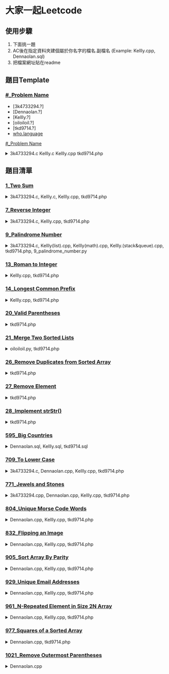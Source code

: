 # 大家一起Leetcode
## 使用步驟
1. 下面挑一題
2. AC後在指定資料夾建個屬於你名字的檔名.副檔名 (Example: Kellly.cpp, Dennaolan.sql)
3. 把檔案網址貼在readme

## 題目Template

### [#_Problem Name](problem.url/)
- [3k4733294.?]
- [Dennaolan.?]
- [Kellly.?]
- [oiloiloil.?]
- [tkd9714.?]
- [who.language](github.code.url/)


[#_Problem Name](problem.url)
<details>
  <summary>3k4733294.c Kellly.c Kellly.cpp tkd9714.php</summary>

- [who.language](github.code.url/)
</details>

## 題目清單
### [1_Two Sum](https://leetcode.com/problems/two-sum/)
<details>
	<summary>3k4733294.c, Kellly.c, Kellly.cpp, tkd9714.php</summary>

- [3k4733294.c](https://github.com/housemeow/Leetcode/blob/master/1_Two%20Sum/3k4733294.c)
- [Kellly.c](https://github.com/housemeow/Leetcode/blob/master/1_Two%20Sum/Kellly.c)
- [Kellly.cpp](https://github.com/housemeow/Leetcode/blob/master/1_Two%20Sum/Kellly.cpp)
- [tkd9714.php](https://github.com/housemeow/Leetcode/blob/master/1_Two%20Sum/tkd9714.php)
</details>


### [7_Reverse Integer](https://leetcode.com/problems/reverse-integer/)
<details>
	<summary>3k4733294.c, Kellly.cpp, tkd9714.php</summary>

- [3k4733294.c](https://github.com/housemeow/Leetcode/blob/master/7_Reverse%20Integer/3k4733294.c)
- [Kellly.cpp](https://github.com/housemeow/Leetcode/blob/master/7_Reverse%20Integer/Kellly.cpp)
- [tkd9714.php](https://github.com/housemeow/Leetcode/blob/master/7_Reverse%20Integer/tkd9714.php)
</details>


### [9_Palindrome Number](https://leetcode.com/problems/palindrome-number/)
<details>
	<summary>3k4733294.c, Kellly(list).cpp, Kellly(math).cpp, Kellly.(stack&queue).cpp, tkd9714.php, 9_palindrome_number.py</summary>

- [3k4733294.c](https://github.com/housemeow/Leetcode/blob/master/9_Palindrome%20Number/3k4733294.c)
- [Kellly(list).cpp](https://github.com/housemeow/Leetcode/blob/master/9_Palindrome%20Number/Kellly(list).cpp)
- [Kellly(math).cpp](https://github.com/housemeow/Leetcode/blob/master/9_Palindrome%20Number/Kellly(math).cpp)
- [Kellly.(stack&queue).cpp](https://github.com/housemeow/Leetcode/blob/master/9_Palindrome%20Number/Kellly.(stack%26queue).cpp)
- [tkd9714.php](https://github.com/housemeow/Leetcode/blob/master/9_Palindrome%20Number/tkd9714.php)
- [9_palindrome_number.py](https://github.com/housemeow/Leetcode/blob/master/9_Palindrome%20Number/pyhton3/9_palindrome_number.py)
</details>


### [13_Roman to Integer](https://leetcode.com/problems/roman-to-integer/)
<details>
	<summary>Kellly.cpp, tkd9714.php</summary>

- [Kellly.cpp](https://github.com/housemeow/Leetcode/blob/master/13_Roman%20to%20Integer/Kellly.cpp)
- [tkd9714.php](https://github.com/housemeow/Leetcode/blob/master/13_Roman%20to%20Integer/tkd9714.php)
</details>


### [14_Longest Common Prefix](https://leetcode.com/problems/longest-common-prefix/)
<details>
	<summary>Kellly.cpp, tkd9714.php</summary>

- [Kellly.cpp](https://github.com/housemeow/Leetcode/blob/master/14_Longest%20Common%20Prefix/Kellly.cpp)
- [tkd9714.php](https://github.com/housemeow/Leetcode/blob/master/14_Longest%20Common%20Prefix/tkd9714.php)
  </details>
  
### [20_Valid Parentheses](https://leetcode.com/problems/valid-parentheses/)
<details>
	<summary>tkd9714.php</summary>
	
- [tkd9714.php](https://github.com/housemeow/Leetcode/blob/master/20_Valid%20Parentheses/tkd9714.php)
</details>

### [21_Merge Two Sorted Lists](https://leetcode.com/problems/merge-two-sorted-lists/)
<details>
	<summary>oiloiloil.py, tkd9714.php</summary>

- [oiloiloil.py](https://github.com/housemeow/Leetcode/blob/master/21_Merge%20Two%20Sorted%20Lists/oiloiloil.py)
- [tkd9714.php](https://github.com/housemeow/Leetcode/blob/master/21_Merge%20Two%20Sorted%20Lists/tkd9714.php)
</details>

### [26_Remove Duplicates from Sorted Array](https://leetcode.com/problems/remove-duplicates-from-sorted-array/)
<details>
	<summary>tkd9714.php</summary>
	
- [tkd9714.php](https://github.com/housemeow/Leetcode/blob/master/26_Remove%20Duplicates%20from%20Sorted%20Array/tkd9714.php)
</details>

### [27_Remove Element](https://leetcode.com/problems/remove-element/)
<details>
	<summary>tkd9714.php</summary>
	
- [tkd9714.php](https://github.com/housemeow/Leetcode/blob/master/27_Remove%20Element/tkd9714.php)
</details>

### [28_Implement strStr()](https://leetcode.com/problems/implement-strstr/)
<details>
	<summary>tkd9714.php</summary>

- [tkd9714.php](https://github.com/housemeow/Leetcode/blob/master/28_Implement%20strStr()/tkd9714.php)
</details>

### [595_Big Countries](https://leetcode.com/problems/big-countries/)

<details>
	<summary>Dennaolan.sql, Kellly.sql, tkd9714.sql</summary>

- [Dennaolan.sql](https://github.com/housemeow/Leetcode/blob/master/595_Big%20Countries/Dennaolan.sql)
- [Kellly.sql](https://github.com/housemeow/Leetcode/blob/master/595_Big%20Countries/Kellly.sql)
- [tkd9714.sql](https://github.com/housemeow/Leetcode/blob/master/595_Big%20Countries/tkd9714.sql)
</details>


### [709_To Lower Case](https://leetcode.com/problems/to-lower-case/)
<details>
	<summary>3k4733294.c, Dennaolan.cpp, Kellly.cpp, tkd9714.php</summary>

- [3k4733294.c](https://github.com/housemeow/Leetcode/blob/master/709_To%20Lower%20Case/3k4733294.c)
- [Dennaolan.cpp](https://github.com/housemeow/Leetcode/blob/master/709_To%20Lower%20Case/Dennaolan.cpp)
- [Kellly.cpp](https://github.com/housemeow/Leetcode/blob/master/709_To%20Lower%20Case/Kellly.cpp)
- [tkd9714.php](https://github.com/housemeow/Leetcode/blob/master/709_To%20Lower%20Case/tkd9714.php)
</details>


### [771_Jewels and Stones](https://leetcode.com/problems/jewels-and-stones/)
<details>
	<summary>3k4733294.cpp, Dennaolan.cpp, Kellly.cpp, tkd9714.php</summary>

- [3k4733294.cpp](https://github.com/housemeow/Leetcode/blob/master/771_Jewels%20and%20Stones/3k4733294.cpp)
- [Dennaolan.cpp](https://github.com/housemeow/Leetcode/blob/master/771_Jewels%20and%20Stones/Dennaolan.cpp)
- [Kellly.cpp](https://github.com/housemeow/Leetcode/blob/master/771_Jewels%20and%20Stones/Kellly.cpp)
- [tkd9714.php](https://github.com/housemeow/Leetcode/blob/master/771_Jewels%20and%20Stones/tkd9714.php)
</details>


### [804_Unique Morse Code Words](https://leetcode.com/problems/unique-morse-code-words/)
<details>
	<summary>Dennaolan.cpp, Kellly.cpp, tkd9714.php</summary>

- [Dennaolan.cpp](https://github.com/housemeow/Leetcode/blob/master/804_Unique%20Morse%20Code%20Words/Dennaolan.cpp)
- [Kellly.cpp](https://github.com/housemeow/Leetcode/blob/master/804_Unique%20Morse%20Code%20Words/Kellly.cpp)
- [tkd9714.php](https://github.com/housemeow/Leetcode/blob/master/804_Unique%20Morse%20Code%20Words/tkd9714.php)
</details>


### [832_Flipping an Image](https://leetcode.com/problems/flipping-an-image/)
<details>
	<summary>Dennaolan.cpp, Kellly.cpp, tkd9714.php</summary>

- [Dennaolan.cpp](https://github.com/housemeow/Leetcode/blob/master/832_Flipping%20an%20Image/Dennaolan.cpp)
- [Kellly.cpp](https://github.com/housemeow/Leetcode/blob/master/832_Flipping%20an%20Image/Kellly.cpp)
- [tkd9714.php](https://github.com/housemeow/Leetcode/blob/master/832_Flipping%20an%20Image/tkd9714.php)
</details>


### [905_Sort Array By Parity](https://leetcode.com/problems/sort-array-by-parity/)
<details>
	<summary>Dennaolan.cpp, Kellly.cpp, tkd9714.php</summary>

- [Dennaolan.cpp](https://github.com/housemeow/Leetcode/blob/master/905_Sort%20Array%20By%20Parity/Dennaolan.cpp)
- [Kellly.cpp](https://github.com/housemeow/Leetcode/blob/master/905_Sort%20Array%20By%20Parity/Kellly.cpp)
- [tkd9714.php](https://github.com/housemeow/Leetcode/blob/master/905_Sort%20Array%20By%20Parity/tkd9714.php)
</details>


### [929_Unique Email Addresses](https://leetcode.com/problems/unique-email-addresses/)
<details>
	<summary>Dennaolan.cpp, Kellly.cpp, tkd9714.php</summary>

- [Dennaolan.cpp](https://github.com/housemeow/Leetcode/blob/master/929_Unique%20Email%20Addresses/Dennaolan.cpp)
- [Kellly.cpp](https://github.com/housemeow/Leetcode/blob/master/929_Unique%20Email%20Addresses/Kellly.cpp)
- [tkd9714.php](https://github.com/housemeow/Leetcode/blob/master/929_Unique%20Email%20Addresses/tkd9714.php)
</details>


### [961_N-Repeated Element in Size 2N Array](https://leetcode.com/problems/n-repeated-element-in-size-2n-array/)
<details>
	<summary>Dennaolan.cpp, Kellly.cpp, tkd9714.php</summary>

- [Dennaolan.cpp](https://github.com/housemeow/Leetcode/blob/master/961_N-Repeated%20Element%20in%20Size%202N%20Array/Dennaolan.cpp)
- [Kellly.cpp](https://github.com/housemeow/Leetcode/blob/master/961_N-Repeated%20Element%20in%20Size%202N%20Array/Kellly.cpp)
- [tkd9714.php](https://github.com/housemeow/Leetcode/blob/master/961_N-Repeated%20Element%20in%20Size%202N%20Array/tkd9714.php)
</details>


### [977_Squares of a Sorted Array](https://leetcode.com/problems/squares-of-a-sorted-array/)
<details>
	<summary>Dennaolan.cpp, tkd9714.php</summary>

- [Dennaolan.cpp](https://github.com/housemeow/Leetcode/blob/master/977_Squares%20of%20a%20Sorted%20Array/Dennaolan.cpp)
- [tkd9714.php](https://github.com/housemeow/Leetcode/blob/master/977_Squares%20of%20a%20Sorted%20Array/tkd9714.php)
</details>


### [1021_Remove Outermost Parentheses](https://leetcode.com/problems/remove-outermost-parentheses/)
<details>
	<summary>Dennaolan.cpp</summary>

- [Dennaolan.cpp](https://github.com/housemeow/Leetcode/blob/master/1021_Remove%20Outermost%20Parentheses/Dennaolan.cpp)

</details>
